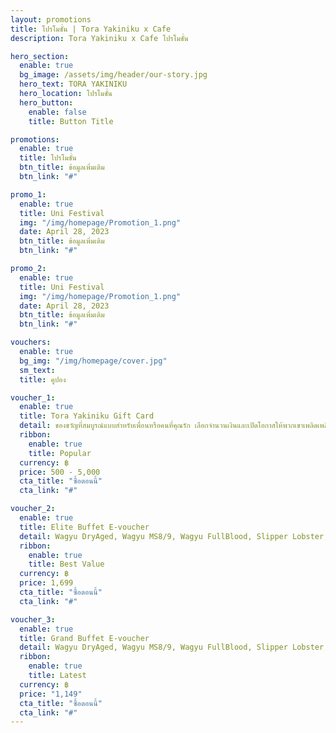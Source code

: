 ```yaml
---
layout: promotions
title: โปรโมชั่น | Tora Yakiniku x Cafe
description: Tora Yakiniku x Cafe โปรโมชั่น

hero_section:
  enable: true
  bg_image: /assets/img/header/our-story.jpg
  hero_text: TORA YAKINIKU
  hero_location: โปรโมชั่น
  hero_button:
    enable: false
    title: Button Title

promotions:
  enable: true
  title: โปรโมชั่น
  btn_title: ข้อมูลเพิ่มเติม
  btn_link: "#" 

promo_1:
  enable: true
  title: Uni Festival
  img: "/img/homepage/Promotion_1.png"
  date: April 28, 2023
  btn_title: ข้อมูลเพิ่มเติม
  btn_link: "#"

promo_2:
  enable: true
  title: Uni Festival
  img: "/img/homepage/Promotion_1.png"
  date: April 28, 2023
  btn_title: ข้อมูลเพิ่มเติม
  btn_link: "#"

vouchers:
  enable: true
  bg_img: "/img/homepage/cover.jpg"
  sm_text: 
  title: คูปอง

voucher_1:
  enable: true
  title: Tora Yakiniku Gift Card
  detail: ของขวัญที่สมบูรณ์แบบสำหรับเพื่อนหรือคนที่คุณรัก เลือกจำนวนเงินและเปิดโอกาสให้พวกเขาเพลิดเพลินตามที่พวกเขาต้องการ
  ribbon:
    enable: true
    title: Popular
  currency: ฿
  price: 500 - 5,000
  cta_title: "ซื้อตอนนี้"
  cta_link: "#"

voucher_2:
  enable: true
  title: Elite Buffet E-voucher
  detail: Wagyu DryAged, Wagyu MS8/9, Wagyu FullBlood, Slipper Lobster, Kanimiso (และเมนูบุฟเฟ่ต์อื่นๆ อีกกว่า 125 รายการ)
  ribbon:
    enable: true
    title: Best Value
  currency: ฿
  price: 1,699
  cta_title: "ซื้อตอนนี้"
  cta_link: "#"

voucher_3:
  enable: true
  title: Grand Buffet E-voucher
  detail: Wagyu DryAged, Wagyu MS8/9, Wagyu FullBlood, Slipper Lobster, Kanimiso (และเมนูบุฟเฟ่ต์อื่นๆ อีกกว่า 125 รายการ)
  ribbon:
    enable: true
    title: Latest
  currency: ฿
  price: "1,149"
  cta_title: "ซื้อตอนนี้"
  cta_link: "#"
---
```

